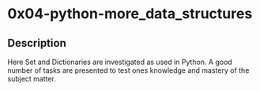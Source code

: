 # 0x04-python-more_data_structures

## Description
Here Set and Dictionaries are investigated as used in Python.
A good number of tasks are presented to test ones knowledge and mastery of the subject matter.



